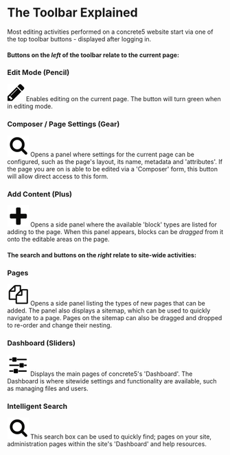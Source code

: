 # The Toolbar Explained

Most editing activities performed on a concrete5 website start via one of the top toolbar buttons - displayed after logging in.

#### Buttons on the *left* of the toolbar relate to the current page:

### Edit Mode (Pencil)
![](/assets/pencil.png)
Enables editing on the current page. The button will turn green when in editing mode.


### Composer / Page Settings (Gear)
![](/assets/search.png)
Opens a panel where settings for the current page can be configured, such as the page's layout, its name, metadata and 'attributes'.
If the page you are on is able to be edited via a 'Composer' form, this button will allow direct access to this form.


### Add Content (Plus)
![](/assets/plus.png)
Opens a side panel where the available 'block' types are listed for adding to the page. When this panel appears, blocks can be *dragged* from it onto the editable areas on the page.

#### The search and buttons on the *right* relate to site-wide activities: 


### Pages
![](/assets/pages.png)
Opens a side panel listing the types of new pages that can be added. The panel also displays a sitemap, which can be used to quickly navigate to a page. Pages on the sitemap can also be dragged and dropped to re-order and change their nesting.


### Dashboard (Sliders)
![](/assets/slider.png)
Displays the main pages of concrete5's 'Dashboard'. The Dashboard is where sitewide settings and functionality are available, such as managing files and users.


### Intelligent Search
![](/assets/search.png)
This search box can be used to quickly find; pages on your site, administration pages within the site's 'Dashboard' and help resources.